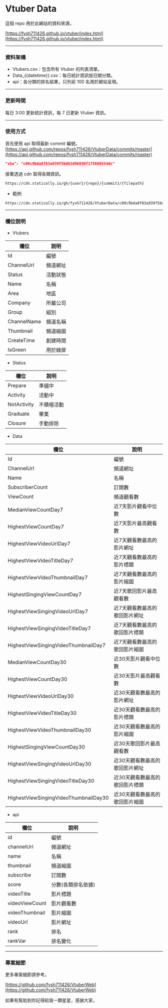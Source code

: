 # Vtuber Data  

這個 repo 用於此網站的資料來源。  

[https://fysh711426.github.io/vtuber/index.html](https://fysh711426.github.io/vtuber/index.html)  

---  

### 資料架構  

* Vtubers.csv：包含所有 Vtuber 的列表清單。  
* Data_{{datetime}}.csv：每日統計資訊按日期分類。  
* api：各分類的排名結果，只列前 100 名用於網站呈現。  

---  

### 更新時間  

每日 3:00 更新統計資訊，每 7 日更新 Vtuber 資訊。  

---  

### 使用方式  

首先使用 api 取得最新 commit 編號。  
[https://api.github.com/repos/fysh711426/VtuberData/commits/master](https://api.github.com/repos/fysh711426/VtuberData/commits/master)  

```json
"sha": "c09c9bda8f83a939f5bd62d96030f175608554dc"
```

接著透過 cdn 取得各類資訊。  

```html
https://cdn.statically.io/gh/{user}/{repo}/{commit}/{filepath}
```

* 範例  

```html
https://cdn.statically.io/gh/fysh711426/VtuberData/c09c9bda8f83a939f5bd62d96030f175608554dc/api/subscribe_tw.json
```



---  

### 欄位說明  

* Vtubers  

欄位 | 說明  
-----|------
Id | 編號
ChannelUrl | 頻道網址	
Status | 活動狀態
Name | 名稱
Area | 地區
Company	| 所屬公司
Group | 組別
ChannelName	| 頻道名稱
Thumbnail | 頻道縮圖
CreateTime | 創建時間
IsGreen | 用於綠屏

* Status  

欄位 | 說明  
-----|------
Prepare | 準備中
Activity | 活動中
NotActivity | 不積極活動
Graduate | 畢業
Closure | 手動排除

* Data  

欄位 | 說明  
-----|------
Id | 編號
ChannelUrl | 頻道網址	
Name | 名稱
SubscriberCount | 訂閱數	
ViewCount | 頻道觀看數
MedianViewCountDay7	| 近7天影片觀看中位數
HighestViewCountDay7 | 近7天影片最高觀看數
HighestViewVideoUrlDay7	| 近7天觀看數最高的影片網址
HighestViewVideoTitleDay7 | 近7天觀看數最高的影片標題
HighestViewVideoThumbnailDay7 | 近7天觀看數最高的影片縮圖
HighestSingingViewCountDay7	| 近7天歌回影片最高觀看數
HighestViewSingingVideoUrlDay7 | 近7天觀看數最高的歌回影片網址
HighestViewSingingVideoTitleDay7 | 近7天觀看數最高的歌回影片標題
HighestViewSingingVideoThumbnailDay7 | 近7天觀看數最高的歌回影片縮圖	
MedianViewCountDay30 | 近30天影片觀看中位數
HighestViewCountDay30 | 近30天影片最高觀看數
HighestViewVideoUrlDay30 | 近30天觀看數最高的影片網址
HighestViewVideoTitleDay30 | 近30天觀看數最高的影片標題
HighestViewVideoThumbnailDay30 | 近30天觀看數最高的影片縮圖
HighestSingingViewCountDay30 | 近30天歌回影片最高觀看數
HighestViewSingingVideoUrlDay30	| 近30天觀看數最高的歌回影片網址
HighestViewSingingVideoTitleDay30 | 近30天觀看數最高的歌回影片標題
HighestViewSingingVideoThumbnailDay30 | 近30天觀看數最高的歌回影片縮圖

* api  

欄位 | 說明  
-----|------
id | 編號
channelUrl | 頻道網址
name | 名稱
thumbnail | 頻道縮圖
subscribe | 訂閱數
score | 分數(各類排名依據)
videoTitle | 影片標題
videoViewCount | 影片觀看數
videoThumbnail | 影片縮圖
videoUrl | 影片網址
rank | 排名
rankVar | 排名變化

---  

### 專案細節  

更多專案細節請參考。  

[https://github.com/fysh711426/VtuberWeb](https://github.com/fysh711426/VtuberWeb)  

如果有幫助到你記得給我一顆星星，感謝大家。  